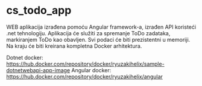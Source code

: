 # cs_todo_app
WEB aplikacija izrađena pomoću Angular framework-a, izrađen API koristeći .net tehnologiju. Aplikacija će služiti za spremanje ToDo zadataka, markiranjem ToDo kao obavljen. Svi podaci će biti prezistentni u memoriji. Na kraju će biti kreirana kompletna Docker arhitektura.

Dotnet docker: https://hub.docker.com/repository/docker/ryuzakihelix/sample-dotnetwebapi-app-image
Angular docker: https://hub.docker.com/repository/docker/ryuzakihelix/angular
